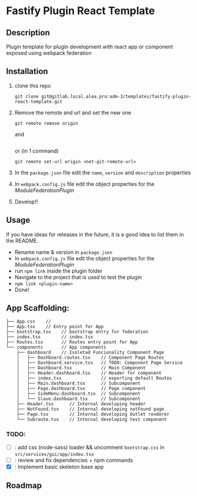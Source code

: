 # Fastify Plugin React Template

## Description
Plugin template for plugin development with react app or component exposed using webpack federation

## Installation
 1. clone this repo
    ``` 
    git clone git@gitlab.local.alea.pro:adm-3/templates/fastify-plugin-react-template.git
    ```

 2. Remove the remote and url and set the new one
    ```
    git remote remove origin
    ```
    and
    ```
    ```

    or (in 1 command)
    ```
    git remote set-url origin <net-git-remote-url>
    ```

 3. In the `package.json` file edit the `name`, `version` and `description` properties


 4. In `webpack.config.js` file edit the object properties for the _ModuleFederationPlugin_
  
 5. Develop!!

## Usage
If you have ideas for releases in the future, it is a good idea to list them in the README.

 - Rename name & version in `package.json`
 - In `webpack.config.js` file edit the object properties for the _ModuleFederationPlugin_
 - run `npm link` inside the plugin folder
 - Navigate to the project that is used to test the plugin
 - `npm link <plugin-name>`
 - Done!


## App Scaffolding:
```
├── App.css    //
├── App.tsx    // Entry point for App
├── bootstrap.tsx    // bootstrap entry for federation
├── index.tsx        // index.tsx
├── Routes.tsx       // Routes entry point for App
└── components       // App components
    ├── dashboard    // Isoletad Funcionality Component Page
    │   ├── Dashboard.routes.tsx    // Component Page Routes
    │   ├── Dashboard.service.tsx   // TODO: Component Page Service
    │   ├── Dashboard.tsx           // Main Component
    │   ├── Header.dashboard.tsx    // Header for component
    │   ├── index.tsx               // exporting default Routes
    │   ├── Main.dashboard.tsx      // Subcomponent
    │   ├── Page.dashboard.tsx      // Page component
    │   ├── SideMenu.dashboard.tsx  // Subcomponent
    │   └── Slave.dashboard.tsx     // Subcomponent
    ├── Header.tsx      // Internal developing header
    ├── NotFound.tsx    // Internal developing notFound page
    ├── Page.tsx        // Internal developing Outlet renderer
    └── Subroute.tsx    // Internal developing test component

```


### TODO:

 - [ ] : add css (node-sass) loader && uncomment `bootstrap.css` in `src/services/gui/app/index.tsx`
 - [ ] : review and fix dependencies + npm commands
 - [x] : Implement basic skeleton base app

## Roadmap